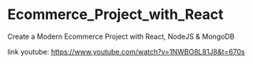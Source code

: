 # Ecommerce_Project_with_React
Create a Modern Ecommerce Project with React, NodeJS &amp; MongoDB 

link youtube: https://www.youtube.com/watch?v=1NWBO8L81J8&t=670s